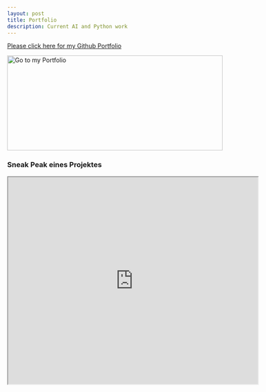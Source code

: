 ```yaml
---
layout: post
title: Portfolio
description: Current AI and Python work
---
```


[Please click here for my Github Portfolio](https://github.com/contra-bit/Portfolio)

<html>
<body>

<p>
<a href="https://github.com/contra-bit/Portfolio">
<img src="{{ site.url }}/assets/images/logo.jpg" alt="Go to my Portfolio" width="500" height="220" border="0">
</a>
</p>
<h3> Sneak Peak eines Projektes </h3>
<iframe src="https://docs.google.com/viewer?srcid=1NmkGGaGPoyyw_3vmGtWIS7BqavE4-Ejp&pid=explorer&efh=false&a=v&chrome=false&embedded=true" width="580px" height="480px"></iframe>
</body>
</html>
